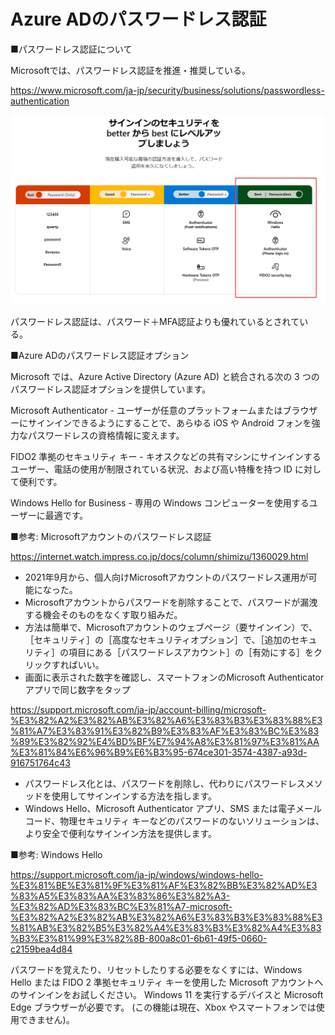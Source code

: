 # Azure ADのパスワードレス認証

■パスワードレス認証について

Microsoftでは、パスワードレス認証を推進・推奨している。

https://www.microsoft.com/ja-jp/security/business/solutions/passwordless-authentication

![](images/ss-2023-03-01-03-46-12.png)

パスワードレス認証は、パスワード＋MFA認証よりも優れているとされている。

■Azure ADのパスワードレス認証オプション

Microsoft では、Azure Active Directory (Azure AD) と統合される次の 3 つのパスワードレス認証オプションを提供しています。

Microsoft Authenticator - ユーザーが任意のプラットフォームまたはブラウザーにサインインできるようにすることで、あらゆる iOS や Android フォンを強力なパスワードレスの資格情報に変えます。

FIDO2 準拠のセキュリティ キー - キオスクなどの共有マシンにサインインするユーザー、電話の使用が制限されている状況、および高い特権を持つ ID に対して便利です。

Windows Hello for Business - 専用の Windows コンピューターを使用するユーザーに最適です。

■参考: Microsoftアカウントのパスワードレス認証

https://internet.watch.impress.co.jp/docs/column/shimizu/1360029.html

- 2021年9月から、個人向けMicrosoftアカウントのパスワードレス運用が可能になった。
- Microsoftアカウントからパスワードを削除することで、パスワードが漏洩する機会そのものをなくす取り組みだ。
- 方法は簡単で、Microsoftアカウントのウェブページ（要サインイン）で、［セキュリティ］の［高度なセキュリティオプション］で、［追加のセキュリティ］の項目にある［パスワードレスアカウント］の［有効にする］をクリックすればいい。
- 画面に表示された数字を確認し、スマートフォンのMicrosoft Authenticatorアプリで同じ数字をタップ

https://support.microsoft.com/ja-jp/account-billing/microsoft-%E3%82%A2%E3%82%AB%E3%82%A6%E3%83%B3%E3%83%88%E3%81%A7%E3%83%91%E3%82%B9%E3%83%AF%E3%83%BC%E3%83%89%E3%82%92%E4%BD%BF%E7%94%A8%E3%81%97%E3%81%AA%E3%81%84%E6%96%B9%E6%B3%95-674ce301-3574-4387-a93d-916751764c43

- パスワードレス化とは、パスワードを削除し、代わりにパスワードレスメソッドを使用してサインインする方法を指します。
- Windows Hello、Microsoft Authenticator アプリ、SMS または電子メール コード、物理セキュリティ キーなどのパスワードのないソリューションは、より安全で便利なサインイン方法を提供します。

■参考: Windows Hello

https://support.microsoft.com/ja-jp/windows/windows-hello-%E3%81%BE%E3%81%9F%E3%81%AF%E3%82%BB%E3%82%AD%E3%83%A5%E3%83%AA%E3%83%86%E3%82%A3-%E3%82%AD%E3%83%BC%E3%81%A7-microsoft-%E3%82%A2%E3%82%AB%E3%82%A6%E3%83%B3%E3%83%88%E3%81%AB%E3%82%B5%E3%82%A4%E3%83%B3%E3%82%A4%E3%83%B3%E3%81%99%E3%82%8B-800a8c01-6b61-49f5-0660-c2159bea4d84

パスワードを覚えたり、リセットしたりする必要をなくすには、Windows Hello または FIDO 2 準拠セキュリティ キーを使用した Microsoft アカウントへのサインインをお試しください。 Windows 11 を実行するデバイスと Microsoft Edge ブラウザーが必要です。 (この機能は現在、Xbox やスマートフォンでは使用できません)。
